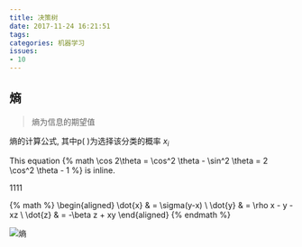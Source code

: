 ```yaml
---
title: 决策树
date: 2017-11-24 16:21:51
tags:
categories: 机器学习
issues:
- 10
---
```


## 熵

> 熵为信息的期望值

熵的计算公式, 其中p(  )为选择该分类的概率  $x_i$

This equation {% math \cos 2\theta = \cos^2 \theta - \sin^2 \theta =  2 \cos^2 \theta - 1 %} is inline.


1111

{% math %}
\begin{aligned}
\dot{x} & = \sigma(y-x) \\
\dot{y} & = \rho x - y - xz \\
\dot{z} & = -\beta z + xy
\end{aligned}
{% endmath %}

![熵](/images/熵.png)